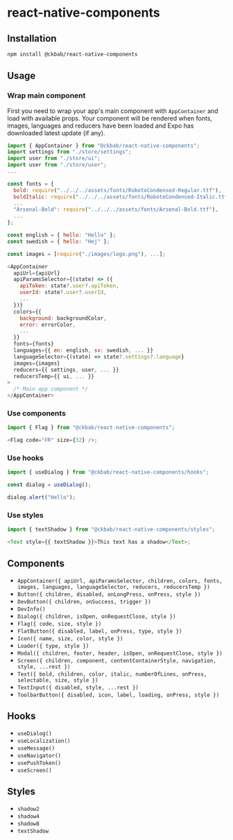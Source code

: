 # react-native-components

## Installation

```bash
npm install @ckbab/react-native-components
```

## Usage

### Wrap main component

First you need to wrap your app's main component with `AppContainer` and load with available props. Your component will be rendered when fonts, images, languages and reducers have been loaded and Expo has downloaded latest update (if any).

```js
import { AppContainer } from "@ckbab/react-native-components";
import settings from "./store/settings";
import user from "./store/ui";
import user from "./store/user";
...

const fonts = {
  bold: require("../../../assets/fonts/RobotoCondensed-Regular.ttf"),
  boldItalic: require("../../../assets/fonts/RobotoCondensed-Italic.ttf"),
  ...
  "Arsenal-Bold": require("../../../assets/fonts/Arsenal-Bold.ttf"),
  ...
};

const english = { hello: "Hello" };
const swedish = { hello: "Hej" };

const images = [require("./images/logo.png"), ...];

<AppContainer
  apiUrl={apiUrl}
  apiParamsSelector={(state) => ({
    apiToken: state?.user?.apiToken,
    userId: state?.user?.userId,
    ...
  })}
  colors={{
    background: backgroundColor,
    error: errorColor,
    ...
  }}
  fonts={fonts}
  languages={{ en: english, sv: swedish, ... }}
  languageSelector={(state) => state?.settings?.language}
  images={images}
  reducers={{ settings, user, ... }}
  reducersTemp={{ ui, ... }}
>
  /* Main app component */
</AppContainer>
```

### Use components

```js
import { Flag } from "@ckbab/react-native-components";

<Flag code="FR" size={32} />;
```

### Use hooks

```js
import { useDialog } from "@ckbab/react-native-components/hooks";

const dialog = useDialog();

dialog.alert("Hello");
```

### Use styles

```js
import { textShadow } from "@ckbab/react-native-components/styles";

<Text style={{ textShadow }}>This text has a shadow</Text>;
```

## Components

- `AppContainer({ apiUrl, apiParamsSelector, children, colors, fonts, images, languages, languageSelector, reducers, reducersTemp })`
- `Button({ children, disabled, onLongPress, onPress, style })`
- `DevButton({ children, onSuccess, trigger })`
- `DevInfo()`
- `Dialog({ children, isOpen, onRequestClose, style })`
- `Flag({ code, size, style })`
- `FlatButton({ disabled, label, onPress, type, style })`
- `Icon({ name, size, color, style })`
- `Loader({ type, style })`
- `Modal({ children, footer, header, isOpen, onRequestClose, style })`
- `Screen({ children, component, contentContainerStyle, navigation, style, ...rest })`
- `Text({ bold, children, color, italic, numberOfLines, onPress, selectable, size, style })`
- `TextInput({ disabled, style, ...rest })`
- `ToolbarButton({ disabled, icon, label, loading, onPress, style })`

## Hooks

- `useDialog()`
- `useLocalization()`
- `useMessage()`
- `useNavigator()`
- `usePushToken()`
- `useScreen()`

## Styles

- `shadow2`
- `shadow4`
- `shadow8`
- `textShadow`
